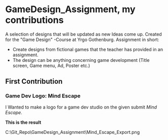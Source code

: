 # GameDesign_Assignment, my contributions
A selection of designs that will be updated as new Ideas come up. Created for the "Game Design" -Course at Yrgo Gothenburg.
Assignment in short: 
- Create designs from fictional games that the teacher has provided in an assignment.
- The design can be anything concerning game development (Title screen, Game menu, Ad, Poster etc.)

  
## First Contribution
### Game Dev Logo: **Mind Escape**

I Wanted to make a logo for a game dev studio on the given submit _Mind Escape_.

**This is the result**

C:\Git_Repo\GameDesign_Assignment\Mind_Escape_Export.png